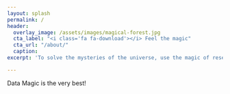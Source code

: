 ```yaml
---
layout: splash
permalink: /
header:
  overlay_image: /assets/images/magical-forest.jpg
  cta_label: "<i class='fa fa-download'></i> Feel the magic"
  cta_url: "/about/"
  caption:
excerpt: 'To solve the mysteries of the universe, use the magic of research data. Welcome, my friend.'

---
```

Data Magic is the very best!
